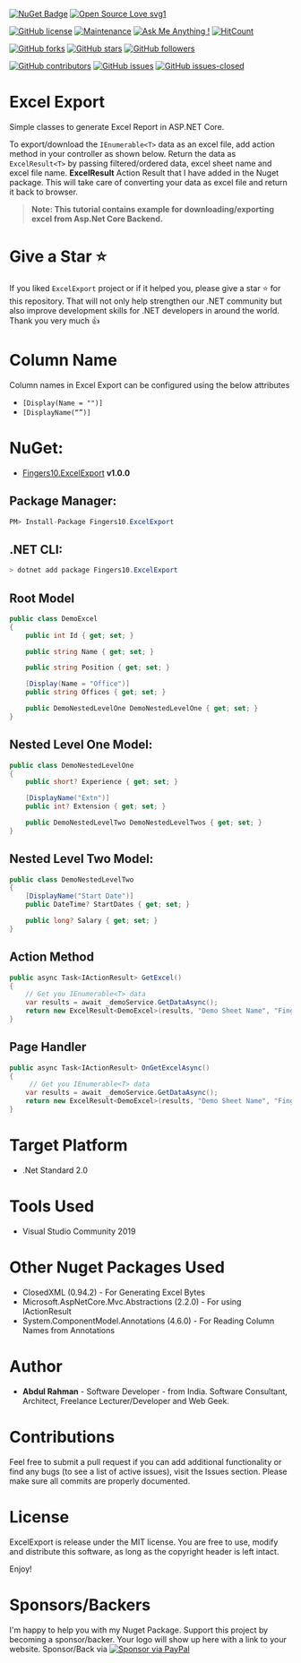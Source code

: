 [![NuGet Badge](https://buildstats.info/nuget/fingers10.excelexport)](https://www.nuget.org/packages/fingers10.excelexport/)
[![Open Source Love svg1](https://badges.frapsoft.com/os/v1/open-source.svg?v=103)](https://github.com/fingers10/open-source-badges/)

[![GitHub license](https://img.shields.io/github/license/fingers10/ExcelExport.svg)](https://github.com/fingers10/ExcelExport/blob/master/LICENSE)
[![Maintenance](https://img.shields.io/badge/Maintained%3F-yes-green.svg)](https://GitHub.com/fingers10/ExcelExport/graphs/commit-activity)
[![Ask Me Anything !](https://img.shields.io/badge/Ask%20me-anything-1abc9c.svg)](https://GitHub.com/fingers10/ExcelExport)
[![HitCount](http://hits.dwyl.io/fingers10/badges.svg)](http://hits.dwyl.io/fingers10/badges)

[![GitHub forks](https://img.shields.io/github/forks/fingers10/ExcelExport.svg?style=social&label=Fork)](https://GitHub.com/fingers10/ExcelExport/network/)
[![GitHub stars](https://img.shields.io/github/stars/fingers10/ExcelExport.svg?style=social&label=Star)](https://GitHub.com/fingers10/ExcelExport/stargazers/)
[![GitHub followers](https://img.shields.io/github/followers/fingers10.svg?style=social&label=Follow)](https://github.com/fingers10?tab=followers)

[![GitHub contributors](https://img.shields.io/github/contributors/fingers10/ExcelExport.svg)](https://GitHub.com/fingers10/ExcelExport/graphs/contributors/)
[![GitHub issues](https://img.shields.io/github/issues/fingers10/ExcelExport.svg)](https://GitHub.com/fingers10/ExcelExport/issues/)
[![GitHub issues-closed](https://img.shields.io/github/issues-closed/fingers10/ExcelExport.svg)](https://GitHub.com/fingers10/ExcelExport/issues?q=is%3Aissue+is%3Aclosed)

# Excel Export
Simple classes to generate Excel Report in ASP.NET Core.

To export/download the `IEnumerable<T>` data as an excel file, add action method in your controller as shown below. Return the data as `ExcelResult<T>` by passing filtered/ordered data, excel sheet name and excel file name. **ExcelResult** Action Result that I have added in the Nuget package. This will take care of converting your data as excel file and return it back to browser.

>**Note: This tutorial contains example for downloading/exporting excel from Asp.Net Core Backend.**

# Give a Star ⭐️
If you liked `ExcelExport` project or if it helped you, please give a star ⭐️ for this repository. That will not only help strengthen our .NET community but also improve development skills for .NET developers in around the world. Thank you very much 👍

# Column Name
Column names in Excel Export can be configured using the below attributes
* `[Display(Name = "")]`
* `[DisplayName(“”)]`

# NuGet:
* [Fingers10.ExcelExport](https://www.nuget.org/packages/Fingers10.ExcelExport/) **v1.0.0**

## Package Manager:
```c#
PM> Install-Package Fingers10.ExcelExport
```

## .NET CLI:
```c#
> dotnet add package Fingers10.ExcelExport
```

## Root Model

```c#
public class DemoExcel
{
    public int Id { get; set; }

    public string Name { get; set; }

    public string Position { get; set; }

    [Display(Name = "Office")]
    public string Offices { get; set; }

    public DemoNestedLevelOne DemoNestedLevelOne { get; set; }
}
```

## Nested Level One Model:

```c#
public class DemoNestedLevelOne
{
    public short? Experience { get; set; }

    [DisplayName("Extn")]
    public int? Extension { get; set; }

    public DemoNestedLevelTwo DemoNestedLevelTwos { get; set; }
}
```

## Nested Level Two Model:

```c#
public class DemoNestedLevelTwo
{
    [DisplayName("Start Date")]
    public DateTime? StartDates { get; set; }

    public long? Salary { get; set; }
}
```

## Action Method
 
```c#
public async Task<IActionResult> GetExcel()
{
    // Get you IEnumerable<T> data
    var results = await _demoService.GetDataAsync();
    return new ExcelResult<DemoExcel>(results, "Demo Sheet Name", "Fingers10");
}
```
 
## Page Handler
 
```c#
public async Task<IActionResult> OnGetExcelAsync()
{
     // Get you IEnumerable<T> data
    var results = await _demoService.GetDataAsync();
    return new ExcelResult<DemoExcel>(results, "Demo Sheet Name", "Fingers10");
}
```

# Target Platform
* .Net Standard 2.0
 
# Tools Used
* Visual Studio Community 2019
 
# Other Nuget Packages Used
* ClosedXML (0.94.2) - For Generating Excel Bytes
* Microsoft.AspNetCore.Mvc.Abstractions (2.2.0) - For using IActionResult
* System.ComponentModel.Annotations (4.6.0) - For Reading Column Names from Annotations
 
# Author
* **Abdul Rahman** - Software Developer - from India. Software Consultant, Architect, Freelance Lecturer/Developer and Web Geek.  
 
# Contributions
Feel free to submit a pull request if you can add additional functionality or find any bugs (to see a list of active issues), visit the  Issues section. Please make sure all commits are properly documented.
  
# License
ExcelExport is release under the MIT license. You are free to use, modify and distribute this software, as long as the copyright header is left intact.

Enjoy!

# Sponsors/Backers
I'm happy to help you with my Nuget Package. Support this project by becoming a sponsor/backer. Your logo will show up here with a link to your website. Sponsor/Back via  [![Sponsor via PayPal](https://www.paypalobjects.com/webstatic/mktg/Logo/pp-logo-100px.png)](https://paypal.me/arsmsi)
